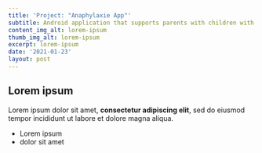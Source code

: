 ```yaml
---
title: 'Project: "Anaphylaxie App"'
subtitle: Android application that supports parents with children with anaphylaxis
content_img_alt: lorem-ipsum
thumb_img_alt: lorem-ipsum
excerpt: lorem-ipsum
date: '2021-01-23'
layout: post
---
```

## Lorem ipsum

Lorem ipsum dolor sit amet, **consectetur adipiscing elit**, sed do eiusmod tempor incididunt ut labore et dolore magna aliqua.

- Lorem ipsum
- dolor sit amet